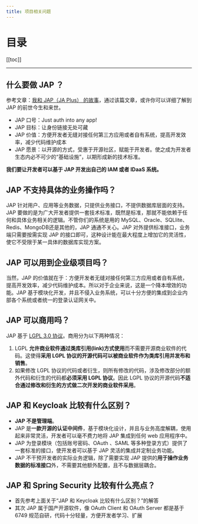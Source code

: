 ```yaml
---
title: 项目相关问题
---
```


# 目录

[[toc]]

----


## 什么要做 JAP ？

参考文章：[我和 JAP（JA Plus） 的故事](https://my.oschina.net/yadong0415/blog/4914954)，通过该篇文章，或许你可以详细了解到 JAP 的前世今生和来世。

- JAP 口号：Just auth into any app!
- JAP 目标：让身份链接无处可藏
- JAP 价值：方便开发者无缝对接任何第三方应用或者自有系统，提高开发效率，减少代码维护成本
- JAP 愿景：以开源的方式，受惠于开源社区，赋能于开发者。使之成为开发者生态内必不可少的“基础设施”，以期形成新的技术标准。

**我们要让开发者可以基于 JAP 开发出自己的 IAM 或者 IDaaS 系统。**

## JAP 不支持具体的业务操作吗？

JAP 针对用户、应用等业务数据，只提供业务接口，不提供数据库层面的支持。JAP 要做的是为广大开发者提供一套技术标准，既然是标准，那就不能依赖于任何和具体业务相关的逻辑。不管你们的系统是用的 MySQL、Oracle、SQLlite、Redis、MongoDB还是其他的，JAP 通通不关心。JAP 对外提供标准接口，业务端只需要按需实现 JAP 的接口即可，这种设计能在最大程度上增加它的灵活性，使它不受限于某一具体的数据库实现方案。

## JAP 可以用到企业级项目吗？

当然，JAP 的价值就在于：方便开发者无缝对接任何第三方应用或者自有系统，提高开发效率，减少代码维护成本。所以对于企业来说，这是一个降本增效的功能。JAP 基于模块化开发，并且不侵入业务系统，可以十分方便的集成到企业内部各个系统或者统一的登录认证网关中。

## JAP 可以商用吗？

JAP 基于 [LGPL 3.0 协议](https://gitee.com/idaas/jap/blob/master/LICENSE)。商用分为以下两种情况：

1. LGPL **允许商业软件通过类库引用(link)方式使用**而不需要开源商业软件的代码。这使得**采用 LGPL 协议的开源代码可以被商业软件作为类库引用并发布和销售**。
2. 如果修改 LGPL 协议的代码或者衍生，则所有修改的代码，涉及修改部分的额外代码和衍生的代码都**必须采用 LGPL 协议**。因此 LGPL 协议的开源代码**不适合通过修改和衍生的方式做二次开发的商业软件采用**。

## JAP 和 Keycloak 比较有什么区别？

- **JAP 不是管理端**。
- JAP 是**一款开源的认证中间件**，基于模块化设计，并且与业务高度解耦，使用起来非常灵活，开发者可以毫不费力地将 JAP 集成到任何 web 应用程序中。
- JAP 为登录模块（包括账号密码、OAuth 、SAML 等多种登录方式）提供了一套标准的接口，使开发者可以基于 JAP 灵活的集成并定制业务功能。
- JAP 不干预开发者的实际业务逻辑，除了需要实现 JAP 提供的**用于操作业务数据的标准接口**外，不需要其他额外配置，且不与数据层耦合。

## JAP 和 Spring Security 比较有什么亮点？

- 首先参考上面关于“JAP 和 Keycloak 比较有什么区别？”的解答
- 其次 JAP 属于国产开源软件，像 OAuth Client 和 OAuth Server 都是基于 6749 规范自研，代码十分轻量，方便开发者学习、扩展
